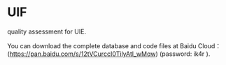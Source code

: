 # UIF
quality assessment for UIE.

You can download the complete database and code files at Baidu Cloud：
(https://pan.baidu.com/s/12tVCurccI0TilyAtl_wMqw)  (password: ik4r ).



